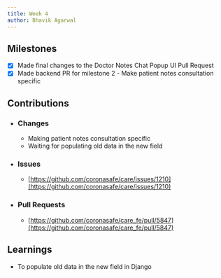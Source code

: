 ```yaml
---
title: Week 4
author: Bhavik Agarwal
---
```


## Milestones
- [x] Made final changes to the Doctor Notes Chat Popup UI Pull Request
- [x] Made backend PR for milestone 2 - Make patient notes consultation specific 

## Contributions
- ### Changes
   - Making patient notes consultation specific
   - Waiting for populating old data in the new field

- ### Issues
    - [https://github.com/coronasafe/care/issues/1210](https://github.com/coronasafe/care/issues/1210)

- ### Pull Requests
   - [https://github.com/coronasafe/care_fe/pull/5847](https://github.com/coronasafe/care_fe/pull/5847)
   
## Learnings
- To populate old data in the new field in Django